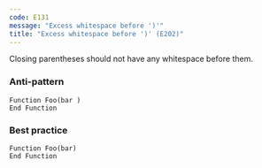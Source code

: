 ```yaml
---
code: E131
message: "Excess whitespace before ')'"
title: "Excess whitespace before ')' (E202)"
---
```


Closing parentheses should not have any whitespace before them.

### Anti-pattern

```vba
Function Foo(bar )
End Function
```

### Best practice

```vba
Function Foo(bar)
End Function
```
